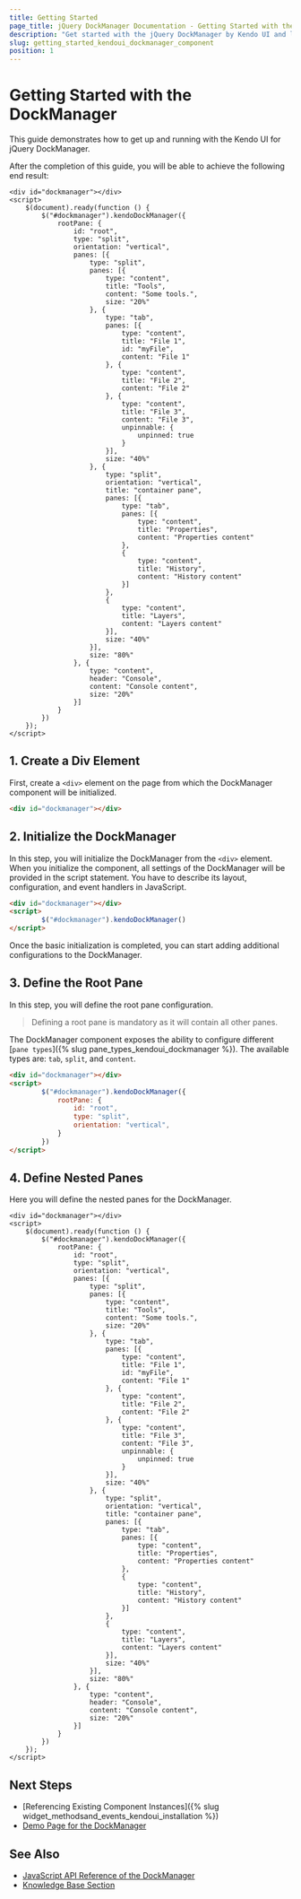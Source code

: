 ```yaml
---
title: Getting Started
page_title: jQuery DockManager Documentation - Getting Started with the DockManager
description: "Get started with the jQuery DockManager by Kendo UI and learn how to create, initialize, and enable the component."
slug: getting_started_kendoui_dockmanager_component
position: 1
---
```


# Getting Started with the DockManager

This guide demonstrates how to get up and running with the Kendo UI for jQuery DockManager.

After the completion of this guide, you will be able to achieve the following end result:

```dojo
<div id="dockmanager"></div>
<script>
    $(document).ready(function () {
        $("#dockmanager").kendoDockManager({
            rootPane: {
                id: "root",
                type: "split",
                orientation: "vertical",
                panes: [{
                    type: "split",
                    panes: [{
                        type: "content",
                        title: "Tools",
                        content: "Some tools.",
                        size: "20%"
                    }, {
                        type: "tab",
                        panes: [{
                            type: "content",
                            title: "File 1",
                            id: "myFile",
                            content: "File 1"
                        }, {
                            type: "content",
                            title: "File 2",
                            content: "File 2"
                        }, {
                            type: "content",
                            title: "File 3",
                            content: "File 3",
                            unpinnable: {
                                unpinned: true
                            }
                        }],
                        size: "40%"
                    }, {
                        type: "split",
                        orientation: "vertical",
                        title: "container pane",
                        panes: [{
                            type: "tab",
                            panes: [{
                                type: "content",
                                title: "Properties",
                                content: "Properties content"
                            },
                            {
                                type: "content",
                                title: "History",
                                content: "History content"
                            }]
                        },
                        {
                            type: "content",
                            title: "Layers",
                            content: "Layers content"
                        }],
                        size: "40%"
                    }],
                    size: "80%"
                }, {
                    type: "content",
                    header: "Console",
                    content: "Console content",
                    size: "20%"
                }]
            }
        })
    });
</script>
```

## 1. Create a Div Element

First, create a `<div>` element on the page from which the DockManager component will be initialized. 

```html
<div id="dockmanager"></div>
```

## 2. Initialize the DockManager 

In this step, you will initialize the DockManager from the `<div>` element. When you initialize the component, all settings of the DockManager will be provided in the script statement. You have to describe its layout, configuration, and event handlers in JavaScript.


```html
<div id="dockmanager"></div>
<script>
        $("#dockmanager").kendoDockManager()
</script>
```

Once the basic initialization is completed, you can start adding additional configurations to the DockManager. 

## 3. Define the Root Pane

In this step, you will define the root pane configuration.

> Defining a root pane is mandatory as it will contain all other panes.

The DockManager component exposes the ability to configure different [`pane types`]({% slug pane_types_kendoui_dockmanager %}). The available types are: `tab`, `split`, and `content`.

```html
<div id="dockmanager"></div>
<script>
        $("#dockmanager").kendoDockManager({
            rootPane: {
                id: "root",
                type: "split",
                orientation: "vertical",
            }
        })
</script>
```

## 4. Define Nested Panes

Here you will define the nested panes for the DockManager.

```dojo
<div id="dockmanager"></div>
<script>
    $(document).ready(function () {
        $("#dockmanager").kendoDockManager({
            rootPane: {
                id: "root",
                type: "split",
                orientation: "vertical",
                panes: [{
                    type: "split",
                    panes: [{
                        type: "content",
                        title: "Tools",
                        content: "Some tools.",
                        size: "20%"
                    }, {
                        type: "tab",
                        panes: [{
                            type: "content",
                            title: "File 1",
                            id: "myFile",
                            content: "File 1"
                        }, {
                            type: "content",
                            title: "File 2",
                            content: "File 2"
                        }, {
                            type: "content",
                            title: "File 3",
                            content: "File 3",
                            unpinnable: {
                                unpinned: true
                            }
                        }],
                        size: "40%"
                    }, {
                        type: "split",
                        orientation: "vertical",
                        title: "container pane",
                        panes: [{
                            type: "tab",
                            panes: [{
                                type: "content",
                                title: "Properties",
                                content: "Properties content"
                            },
                            {
                                type: "content",
                                title: "History",
                                content: "History content"
                            }]
                        },
                        {
                            type: "content",
                            title: "Layers",
                            content: "Layers content"
                        }],
                        size: "40%"
                    }],
                    size: "80%"
                }, {
                    type: "content",
                    header: "Console",
                    content: "Console content",
                    size: "20%"
                }]
            }
        })
    });
</script>
```

## Next Steps 

* [Referencing Existing Component Instances]({% slug widget_methodsand_events_kendoui_installation %}) 
* [Demo Page for the DockManager](https://demos.telerik.com/kendo-ui/dockmanager/index)

## See Also 

* [JavaScript API Reference of the DockManager](/api/javascript/ui/dockmanager)
* [Knowledge Base Section](/knowledge-base)

<script>
  window.onload = function() {
    document.getElementsByClassName("btn-run")[0].click();
  }
</script>
